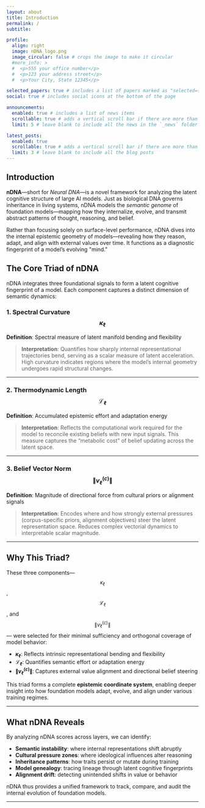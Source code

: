 ```yaml
---
layout: about
title: Introduction
permalink: /
subtitle: 

profile:
  align: right
  image: nDNA_logo.png
  image_circular: false # crops the image to make it circular
  #more_info: >
  #  <p>555 your office number</p>
  #  <p>123 your address street</p>
  #  <p>Your City, State 12345</p>

selected_papers: true # includes a list of papers marked as "selected={true}"
social: true # includes social icons at the bottom of the page

announcements:
  enabled: true # includes a list of news items
  scrollable: true # adds a vertical scroll bar if there are more than 3 news items
  limit: 5 # leave blank to include all the news in the `_news` folder

latest_posts:
  enabled: true
  scrollable: true # adds a vertical scroll bar if there are more than 3 new posts items
  limit: 3 # leave blank to include all the blog posts
---
```

## Introduction

**nDNA**—short for *Neural DNA*—is a novel framework for analyzing the latent cognitive structure of large AI models. Just as biological DNA governs inheritance in living systems, nDNA models the *semantic genome* of foundation models—mapping how they internalize, evolve, and transmit abstract patterns of thought, reasoning, and belief.

Rather than focusing solely on surface-level performance, nDNA dives into the internal epistemic geometry of models—revealing how they reason, adapt, and align with external values over time. It functions as a diagnostic fingerprint of a model’s evolving "mind."



## The Core Triad of nDNA

nDNA integrates three foundational signals to form a latent cognitive fingerprint of a model. Each component captures a distinct dimension of semantic dynamics:

### 1. **Spectral Curvature $$\kappa_\ell$$**  
**Definition**: Spectral measure of latent manifold bending and flexibility  
>**Interpretation**: Quantifies how sharply internal representational trajectories bend, serving as a scalar measure of latent acceleration. High curvature indicates regions where the model’s internal geometry undergoes rapid structural changes.

---

### 2. **Thermodynamic Length $$\mathcal{L}_\ell$$**  
**Definition**: Accumulated epistemic effort and adaptation energy  
>**Interpretation**: Reflects the computational work required for the model to reconcile existing beliefs with new input signals. This measure captures the “metabolic cost” of belief updating across the latent space.

---

### 3. **Belief Vector Norm $$\left\lVert v_\ell^{(c)} \right\rVert$$**  
**Definition**: Magnitude of directional force from cultural priors or alignment signals  
>**Interpretation**: Encodes where and how strongly external pressures (corpus-specific priors, alignment objectives) steer the latent representation space. Reduces complex vectorial dynamics to interpretable scalar magnitude.

---

## Why This Triad?

These three components—$$\kappa_\ell$$, $$\mathcal{L}_\ell$$, and $$\left\lVert v_\ell^{(c)} \right\rVert$$ — were selected for their minimal sufficiency and orthogonal coverage of model behavior:

- **$\kappa_\ell$**: Reflects intrinsic representational bending and flexibility  
- **$\mathcal{L}_\ell$**: Quantifies semantic effort or adaptation energy  
- **$\left\lVert v_\ell^{(c)} \right\rVert$**: Captures external value alignment and directional belief steering

This triad forms a complete **epistemic coordinate system**, enabling deeper insight into how foundation models adapt, evolve, and align under various training regimes.


---

## What nDNA Reveals

By analyzing nDNA scores across layers, we can identify:

- **Semantic instability**: where internal representations shift abruptly  
- **Cultural pressure zones**: where ideological influences alter reasoning  
- **Inheritance patterns**: how traits persist or mutate during training  
- **Model genealogy**: tracing lineage through latent cognitive fingerprints  
- **Alignment drift**: detecting unintended shifts in value or behavior

nDNA thus provides a unified framework to track, compare, and audit the internal evolution of foundation models.

---

